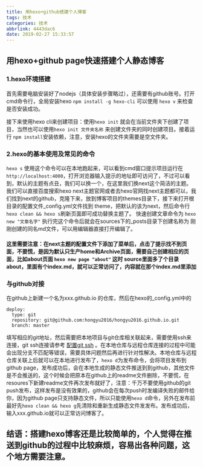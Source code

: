 ```yaml
---
title: 用hexo+github搭建个人博客
tags: 技术
categories: 技术
abbrlink: 4443dac6
date: 2019-02-27 15:33:57
---
```

## 用hexo+github page快速搭建个人静态博客

### 1.hexo环境搭建

首先需要电脑安装好了nodejs（具体安装步骤略过），还需要有github账号。打开cmd命令行，全局安装hexo ``npm install -g hexo-cli`` 可以使用 ``hexo v`` 来检查是否安装成功。
<!-- more -->
接下来使用hexo cli来创建项目：使用``hexo init`` 就会在当前文件夹下创建了项目，当然也可以使用``hexo init 文件夹名称`` 来创建文件夹的同时创建项目。接着运行 ``npm install``安装依赖，注意，安装hexo的文件夹需要是空文件夹。

### 2.hexo的基本使用及常见的命令

``hexo s`` 使用这个命令可以在本地跑起来，可以看到cmd窗口提示项目运行在 ``http://localhost:4000``，打开浏览器输入提示的地址即可访问了，不过可以看到，默认的主题有点丑，我们可以换一个，在这里我们换next这个简洁的主题。我们可以直接百度搜索hexo next主题官网或者去hexo官网找next主题都可以，我们找到next的github，克隆下来，放到博客项目的themes目录下，接下来打开根目录的配置文件_config.yml文件找到 theme，把默认的该为next，然后命令行``hexo clean && hexo s``刷新页面即可成功替换主题了。
快速创建文章命令为 ``hexo new "文章名字"``  执行完这个命令后就会在sources下的_posts目录下创建名称为 刚刚创建的同名md文件，可以用编辑器直接打开编辑了。
#### 这里需要注意：在next主题的配置文件下添加了菜单后，点击了提示找不到页面，不要慌，是因为默认只生产home和Archive页面，需要自己创建相应的页面，比如about页面 ``hexo new page "about"`` 这时 source里面多了个目录about，里面有个index.md，就可以正常访问了，内容就在那个index.md里添加

### 与github对接

在github上新建一个名为xxx.github.io 的仓库，然后在hexo的_config.yml中的

``` 
deploy: 
  type: git 
  repository: git@github.com:hongyu2016/hongyu2016.github.io.git 
  branch: master
```
填写相应的git地址，然后需要把本地项目与git仓库相关联起来，需要使用ssh来连接，git ssh连接请参考 [配置git ssh](https://www.cnblogs.com/superGG1990/p/6844952.html) 。在本地仓库与远程仓库连接的过程中可能会出现分支不匹配等错误，需要具体问题然后再进行针对性解决。本地仓库与远程仓库关联上后就可以在本地进行发布了，``hexo d``为发布命令，会将项目发布到github page，发布成功后，会在本地生成的静态文件推送到到github，其他文件是不会推送的，这个时候会把原本在github上的readme文件删除，不要慌，在resoures下新建readme文件再次发布就好了，注意：千万不要使用github的git push发布，这样发布是没有效果的，github会在每次push时发编译失败的邮件给你，因为github page只支持静态文件，所以只能使用``hexo d``命令，另外在发布前最好先``hexo clean && hexo g``先清除和重新生成静态文件发发布。发布成功后，输入xxx.github.io就可以正常访问博客了。

## 结语：搭建hexo博客还是比较简单的，个人觉得在推送到github的过程中比较麻烦，容易出各种问题，这个地方需要注意。